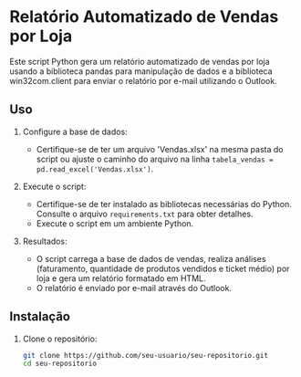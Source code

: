 # Relatório Automatizado de Vendas por Loja

Este script Python gera um relatório automatizado de vendas por loja usando a biblioteca pandas para manipulação de dados e a biblioteca win32com.client para enviar o relatório por e-mail utilizando o Outlook.

## Uso

1. Configure a base de dados:
   - Certifique-se de ter um arquivo 'Vendas.xlsx' na mesma pasta do script ou ajuste o caminho do arquivo na linha `tabela_vendas = pd.read_excel('Vendas.xlsx')`.

2. Execute o script:
   - Certifique-se de ter instalado as bibliotecas necessárias do Python. Consulte o arquivo `requirements.txt` para obter detalhes.
   - Execute o script em um ambiente Python.

3. Resultados:
   - O script carrega a base de dados de vendas, realiza análises (faturamento, quantidade de produtos vendidos e ticket médio) por loja e gera um relatório formatado em HTML.
   - O relatório é enviado por e-mail através do Outlook.

## Instalação

1. Clone o repositório:

   ```bash
   git clone https://github.com/seu-usuario/seu-repositorio.git
   cd seu-repositorio
